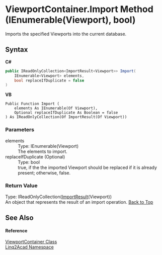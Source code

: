 # ViewportContainer.Import Method (IEnumerable(Viewport), bool)
 

Imports the specified Viewports into the current database.

## Syntax

**C#**<br />
``` C#
public IReadOnlyCollection<ImportResult<Viewport>> Import(
	IEnumerable<Viewport> elements,
	bool replaceIfDuplicate = false
)
```

**VB**<br />
``` VB
Public Function Import ( 
	elements As IEnumerable(Of Viewport),
	Optional replaceIfDuplicate As Boolean = false
) As IReadOnlyCollection(Of ImportResult(Of Viewport))
```


### Parameters
<dl><dt>elements</dt><dd>Type: IEnumerable(Viewport)<br />The elements to import.</dd><dt>replaceIfDuplicate (Optional)</dt><dd>Type: bool<br />true, if the the imported Viewport should be replaced if it is already present; otherwise, false.</dd></dl>

### Return Value
Type: IReadOnlyCollection(<a href="T_Linq2Acad_ImportResult_1.md#ImportResultT-Class">ImportResult</a>(Viewport))<br />An object that represents the result of an import operation.
<a href="#ViewportContainerImport-Method-IEnumerableViewport-bool">Back to Top</a>

## See Also


#### Reference
<a href="T_Linq2Acad_ViewportContainer.md#ViewportContainer-Class">ViewportContainer Class</a><br /><a href="N_Linq2Acad.md#Linq2Acad-Namespace">Linq2Acad Namespace</a><br />
